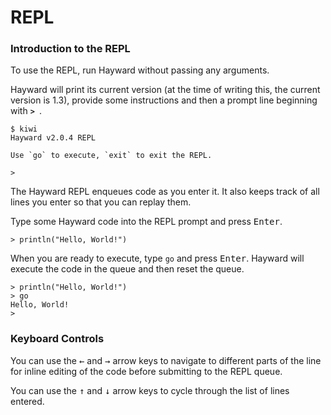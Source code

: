 # REPL

### Introduction to the REPL

To use the REPL, run Hayward without passing any arguments. 

Hayward will print its current version (at the time of writing this, the current version is 1.3), provide some instructions and then a prompt line beginning with **`> `**.

```
$ kiwi
Hayward v2.0.4 REPL

Use `go` to execute, `exit` to exit the REPL.

>   
```

The Hayward REPL enqueues code as you enter it. It also keeps track of all lines you enter so that you can replay them.

Type some Hayward code into the REPL prompt and press <kbd>Enter</kbd>.

```
> println("Hello, World!")
```

When you are ready to execute, type `go` and press <kbd>Enter</kbd>. Hayward will execute the code in the queue and then reset the queue.

```
> println("Hello, World!")
> go
Hello, World!
> 
```

### Keyboard Controls

You can use the <kbd>&#8592;</kbd> and <kbd>&#8594;</kbd> arrow keys to navigate to different parts of the line for inline editing of the code before submitting to the REPL queue.

You can use the <kbd>&#8593;</kbd> and <kbd>&#8595;</kbd> arrow keys to cycle through the list of lines entered.
